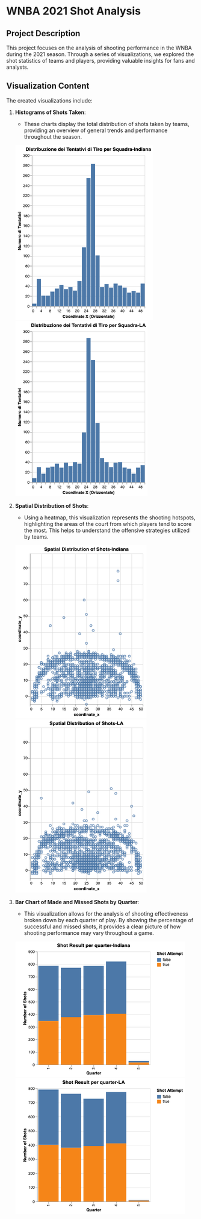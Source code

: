 # WNBA 2021 Shot Analysis

## Project Description

This project focuses on the analysis of shooting performance in the WNBA during the 2021 season. Through a series of visualizations, we explored the shot statistics of teams and players, providing valuable insights for fans and analysts.

## Visualization Content

The created visualizations include:

1. **Histograms of Shots Taken**:
   - These charts display the total distribution of shots taken by teams, providing an overview of general trends and performance throughout the season.
     
   ![Shots Taken Histogram](images/Histogram_Indiana.png)
   ![Shots Taken Histogram](images/Histogram_LA.png)

2. **Spatial Distribution of Shots**:
   - Using a heatmap, this visualization represents the shooting hotspots, highlighting the areas of the court from which players tend to score the most. This helps to understand the offensive strategies utilized by teams.
   
   ![Spatial Distribution of Shots](images/Spatial_Distribution_Indiana.png)
   ![Spatial Distribution of Shots](images/Spatial_Distribution_LA.png)

3. **Bar Chart of Made and Missed Shots by Quarter**:
   - This visualization allows for the analysis of shooting effectiveness broken down by each quarter of play. By showing the percentage of successful and missed shots, it provides a clear picture of how shooting performance may vary throughout a game.
   
   ![Shots Made and Missed](images/Bar_Chart_Quarter_Indiana.png)
   ![Shots Made and Missed](images/Bar_Chart_Quarter_LA.png)
